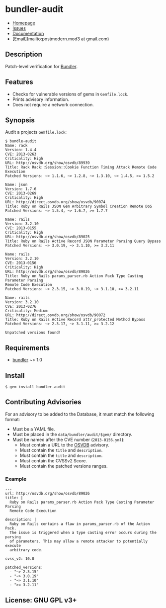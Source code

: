 # bundler-audit

* [Homepage](https://github.com/postmodern/bundler-audit#readme)
* [Issues](https://github.com/postmodern/bundler-audit/issues)
* [Documentation](http://rubydoc.info/gems/bundler-audit/frames)
* [Email](mailto:postmodern.mod3 at gmail.com)

## Description

Patch-level verification for [Bundler][bundler].

## Features

* Checks for vulnerable versions of gems in `Gemfile.lock`.
* Prints advisory information.
* Does not require a network connection.

## Synopsis

Audit a projects `Gemfile.lock`:

    $ bundle-audit
    Name: rack
    Version: 1.4.4
    CVE: 2013-0263
    Criticality: High
    URL: http://osvdb.org/show/osvdb/89939
    Title: Rack Rack::Session::Cookie Function Timing Attack Remote Code Execution 
    Patched Versions: ~> 1.1.6, ~> 1.2.8, ~> 1.3.10, ~> 1.4.5, >= 1.5.2
    
    Name: json
    Version: 1.7.6
    CVE: 2013-0269
    Criticality: High
    URL: http://direct.osvdb.org/show/osvdb/90074
    Title: Ruby on Rails JSON Gem Arbitrary Symbol Creation Remote DoS
    Patched Versions: ~> 1.5.4, ~> 1.6.7, >= 1.7.7
    
    Name: rails
    Version: 3.2.10
    CVE: 2013-0155
    Criticality: High
    URL: http://osvdb.org/show/osvdb/89025
    Title: Ruby on Rails Active Record JSON Parameter Parsing Query Bypass 
    Patched Versions: ~> 3.0.19, ~> 3.1.10, >= 3.2.11
    
    Name: rails
    Version: 3.2.10
    CVE: 2013-0156
    Criticality: High
    URL: http://osvdb.org/show/osvdb/89026
    Title: Ruby on Rails params_parser.rb Action Pack Type Casting Parameter Parsing
    Remote Code Execution 
    Patched Versions: ~> 2.3.15, ~> 3.0.19, ~> 3.1.10, >= 3.2.11
    
    Name: rails
    Version: 3.2.10
    CVE: 2013-0276
    Criticality: Medium
    URL: http://direct.osvdb.org/show/osvdb/90072
    Title: Ruby on Rails Active Record attr_protected Method Bypass
    Patched Versions: ~> 2.3.17, ~> 3.1.11, >= 3.2.12
    
    Unpatched versions found!

## Requirements

* [bundler] ~> 1.0

## Install

    $ gem install bundler-audit

## Contributing Advisories

For an advisory to be added to the Database, it must match the following
format:

* Must be a YAML file.
* Must be placed in the `data/bundler/audit/$gem/` directory.
* Must be named after the CVE number (`2013-0156.yml`):
  * Must contain a URL to the [OSVDB] advisory.
  * Must contain the `title` and `description`.
  * Must contain the `title` and `description`.
  * Must contain the CVSSv2 Score.
  * Must contain the patched versions ranges.

### Example

    ---
    url: http://osvdb.org/show/osvdb/89026
    title: |
      Ruby on Rails params_parser.rb Action Pack Type Casting Parameter Parsing
      Remote Code Execution 
    
    description: |
      Ruby on Rails contains a flaw in params_parser.rb of the Action Pack.
      The issue is triggered when a type casting error occurs during the parsing
      of parameters. This may allow a remote attacker to potentially execute
      arbitrary code.
    
    cvss_v2: 10.0

    patched_versions:
      - "~> 2.3.15"
      - "~> 3.0.19"
      - "~> 3.1.10"
      - ">= 3.2.11"

## License: GNU GPL v3+

[bundler]: https://github.com/carlhuda/bundler#readme

[OSVDB]: http://osvdb.org/
